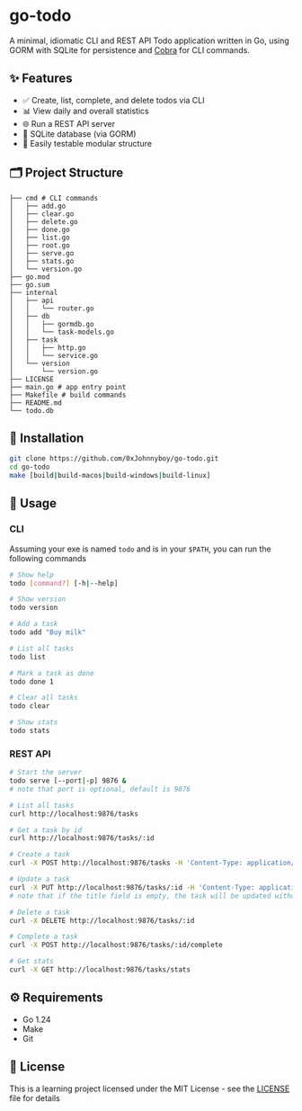 # go-todo

A minimal, idiomatic CLI and REST API Todo application written in Go, using GORM with SQLite for persistence and [Cobra](https://github.com/spf13/cobra) for CLI commands.

## ✨ Features

- ✅ Create, list, complete, and delete todos via CLI
- 📊 View daily and overall statistics
- 🌐 Run a REST API server
- 💾 SQLite database (via GORM)
- 🧪 Easily testable modular structure

## 🗂 Project Structure
```
├── cmd # CLI commands
│   ├── add.go
│   ├── clear.go
│   ├── delete.go
│   ├── done.go
│   ├── list.go
│   ├── root.go
│   ├── serve.go
│   ├── stats.go
│   └── version.go
├── go.mod
├── go.sum
├── internal
│   ├── api
│   │   └── router.go
│   ├── db
│   │   ├── gormdb.go
│   │   └── task-models.go
│   ├── task
│   │   ├── http.go
│   │   └── service.go
│   └── version
│       └── version.go
├── LICENSE
├── main.go # app entry point
├── Makefile # build commands
├── README.md
└── todo.db
``` 

## 🧱 Installation

```bash
git clone https://github.com/0xJohnnyboy/go-todo.git
cd go-todo
make [build|build-macos|build-windows|build-linux]
```

## 🚀 Usage

### CLI

Assuming your exe is named `todo` and is in your `$PATH`, you can run the following commands
```bash
# Show help
todo [command?] [-h|--help]

# Show version
todo version

# Add a task
todo add "Buy milk"

# List all tasks
todo list

# Mark a task as done
todo done 1

# Clear all tasks
todo clear

# Show stats
todo stats
```

### REST API

```bash
# Start the server
todo serve [--port|-p] 9876 &
# note that port is optional, default is 9876

# List all tasks
curl http://localhost:9876/tasks

# Get a task by id
curl http://localhost:9876/tasks/:id

# Create a task
curl -X POST http://localhost:9876/tasks -H 'Content-Type: application/json' -d '{"title": "Buy milk"}'

# Update a task
curl -X PUT http://localhost:9876/tasks/:id -H 'Content-Type: application/json' -d '{"title": "Buy milk", "done": true}'
# note that if the title field is empty, the task will be updated without changing the title

# Delete a task
curl -X DELETE http://localhost:9876/tasks/:id

# Complete a task
curl -X POST http://localhost:9876/tasks/:id/complete

# Get stats
curl -X GET http://localhost:9876/tasks/stats
``` 

## ⚙️ Requirements

- Go 1.24
- Make
- Git

## 📝 License

This is a learning project licensed under the MIT License - see the [LICENSE](LICENSE) file for details

